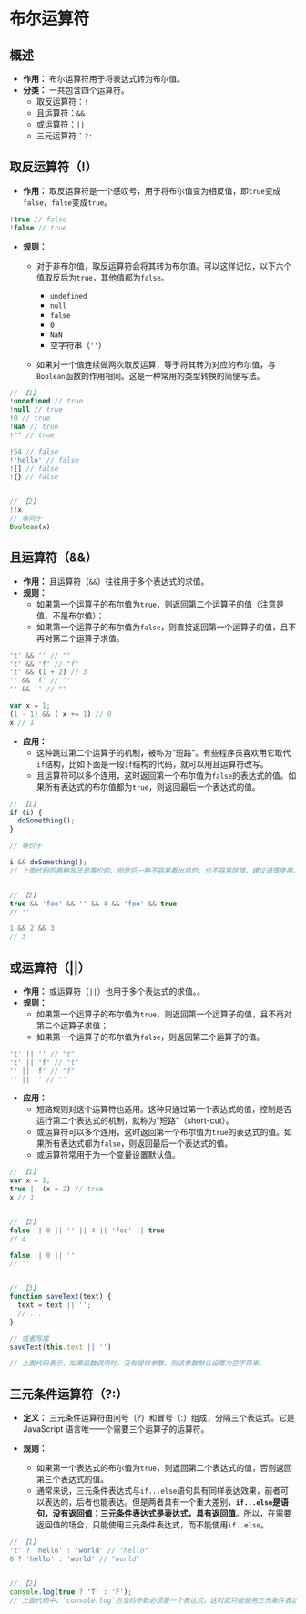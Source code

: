 # 布尔运算符

## 概述
- **作用：** 布尔运算符用于将表达式转为布尔值。
- **分类：** 一共包含四个运算符。
  - 取反运算符：`!`
  - 且运算符：`&&`
  - 或运算符：`||`
  - 三元运算符：`?:`

## 取反运算符（!）
- **作用：** 取反运算符是一个感叹号，用于将布尔值变为相反值，即`true`变成`false`，`false`变成`true`。

```javascript
!true // false
!false // true
```
- **规则：**
  - 对于非布尔值，取反运算符会将其转为布尔值。可以这样记忆，以下六个值取反后为`true`，其他值都为`false`。

    - `undefined`
    - `null`
    - `false`
    - `0`
    - `NaN`
    - 空字符串（`''`）
  - 如果对一个值连续做两次取反运算，等于将其转为对应的布尔值，与`Boolean`函数的作用相同。这是一种常用的类型转换的简便写法。


```javascript
// 【1】
!undefined // true
!null // true
!0 // true
!NaN // true
!"" // true

!54 // false
!'hello' // false
![] // false
!{} // false


// 【2】
!!x
// 等同于
Boolean(x)
```


## 且运算符（&&）

- **作用：** 且运算符（`&&`）往往用于多个表达式的求值。
- **规则：**
  - 如果第一个运算子的布尔值为`true`，则返回第二个运算子的值（注意是值，不是布尔值）；
  - 如果第一个运算子的布尔值为`false`，则直接返回第一个运算子的值，且不再对第二个运算子求值。

```javascript
't' && '' // ""
't' && 'f' // "f"
't' && (1 + 2) // 3
'' && 'f' // ""
'' && '' // ""

var x = 1;
(1 - 1) && ( x += 1) // 0
x // 1
```

- **应用：**
  - 这种跳过第二个运算子的机制，被称为“短路”。有些程序员喜欢用它取代`if`结构，比如下面是一段`if`结构的代码，就可以用且运算符改写。
  - 且运算符可以多个连用，这时返回第一个布尔值为`false`的表达式的值。如果所有表达式的布尔值都为`true`，则返回最后一个表达式的值。
```javascript
// 【1】
if (i) {
  doSomething();
}

// 等价于

i && doSomething();
// 上面代码的两种写法是等价的，但是后一种不容易看出目的，也不容易除错，建议谨慎使用。


// 【2】
true && 'foo' && '' && 4 && 'foo' && true
// ''

1 && 2 && 3
// 3
```

## 或运算符（||）
- **作用：** 或运算符（`||`）也用于多个表达式的求值。。
- **规则：**
  - 如果第一个运算子的布尔值为`true`，则返回第一个运算子的值，且不再对第二个运算子求值；
  - 如果第一个运算子的布尔值为`false`，则返回第二个运算子的值。

```javascript
't' || '' // "t"
't' || 'f' // "t"
'' || 'f' // "f"
'' || '' // ""
```
- **应用：**
  - 短路规则对这个运算符也适用。这种只通过第一个表达式的值，控制是否运行第二个表达式的机制，就称为“短路”（short-cut）。
  - 或运算符可以多个连用，这时返回第一个布尔值为`true`的表达式的值。如果所有表达式都为`false`，则返回最后一个表达式的值。
  - 或运算符常用于为一个变量设置默认值。

```javascript
// 【1】
var x = 1;
true || (x = 2) // true
x // 1


// 【2】
false || 0 || '' || 4 || 'foo' || true
// 4

false || 0 || ''
// ''


// 【3】
function saveText(text) {
  text = text || '';
  // ...
}

// 或者写成
saveText(this.text || '')

// 上面代码表示，如果函数调用时，没有提供参数，则该参数默认设置为空字符串。
```


## 三元条件运算符（?:）
- **定义：** 三元条件运算符由问号（?）和冒号（:）组成，分隔三个表达式。它是 JavaScript 语言唯一一个需要三个运算子的运算符。

- **规则：** 
  - 如果第一个表达式的布尔值为`true`，则返回第二个表达式的值，否则返回第三个表达式的值。
  - 通常来说，三元条件表达式与`if...else`语句具有同样表达效果，前者可以表达的，后者也能表达。但是两者具有一个重大差别，**`if...else`是语句，没有返回值；三元条件表达式是表达式，具有返回值**。所以，在需要返回值的场合，只能使用三元条件表达式，而不能使用`if..else`。

```javascript
// 【1】
't' ? 'hello' : 'world' // "hello"
0 ? 'hello' : 'world' // "world"


// 【2】
console.log(true ? 'T' : 'F');
// 上面代码中，`console.log`方法的参数必须是一个表达式，这时就只能使用三元条件表达式。如果要用`if...else`语句，就必须改变整个代码写法了。
```


